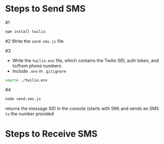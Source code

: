 # Steps to Send SMS

#1 
```bash
npm install twilio
```

#2 Write the `send-sms.js` file

#3 
- Write the `twilio.env` file, which contains the Twilio SID, auth token, and to/from phone numbers
- Include `.env` in `.gitignore`

```bash
source ./twilio.env
```

#4
```bash
node send-sms.js
```

returns the message SID in the console (starts with SM) and sends an SMS `to` the number provided

# Steps to Receive SMS